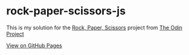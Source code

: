 # rock-paper-scissors-js

This is my solution for the [Rock, Paper, Scissors](https://www.theodinproject.com/courses/web-development-101/lessons/rock-paper-scissors) project from [The Odin Project](https://www.theodinproject.com/)

[View on GitHub Pages](https://hiten3.github.io/rock-paper-scissors-js/)


